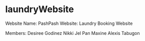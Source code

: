 # laundryWebsite

Website Name: PashPash
Website: Laundry Booking Website

Members: 
Desiree Godinez
Nikki Jel Pan
Maxine Alexis Tabugon